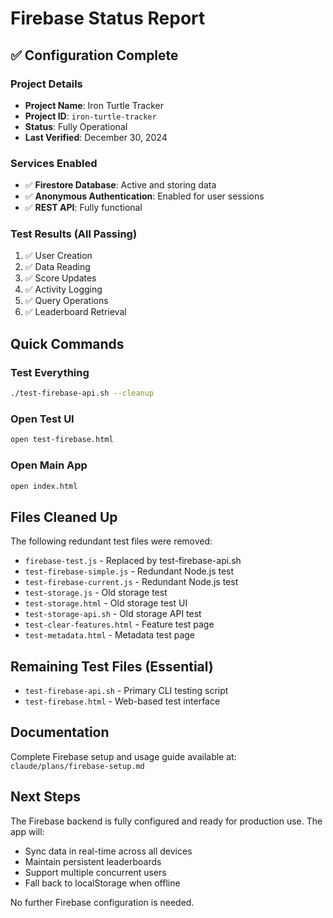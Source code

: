 # Firebase Status Report

## ✅ Configuration Complete

### Project Details
- **Project Name**: Iron Turtle Tracker
- **Project ID**: `iron-turtle-tracker`
- **Status**: Fully Operational
- **Last Verified**: December 30, 2024

### Services Enabled
- ✅ **Firestore Database**: Active and storing data
- ✅ **Anonymous Authentication**: Enabled for user sessions
- ✅ **REST API**: Fully functional

### Test Results (All Passing)
1. ✅ User Creation
2. ✅ Data Reading
3. ✅ Score Updates
4. ✅ Activity Logging
5. ✅ Query Operations
6. ✅ Leaderboard Retrieval

## Quick Commands

### Test Everything
```bash
./test-firebase-api.sh --cleanup
```

### Open Test UI
```bash
open test-firebase.html
```

### Open Main App
```bash
open index.html
```

## Files Cleaned Up
The following redundant test files were removed:
- `firebase-test.js` - Replaced by test-firebase-api.sh
- `test-firebase-simple.js` - Redundant Node.js test
- `test-firebase-current.js` - Redundant Node.js test
- `test-storage.js` - Old storage test
- `test-storage.html` - Old storage test UI
- `test-storage-api.sh` - Old storage API test
- `test-clear-features.html` - Feature test page
- `test-metadata.html` - Metadata test page

## Remaining Test Files (Essential)
- `test-firebase-api.sh` - Primary CLI testing script
- `test-firebase.html` - Web-based test interface

## Documentation
Complete Firebase setup and usage guide available at:
`claude/plans/firebase-setup.md`

## Next Steps
The Firebase backend is fully configured and ready for production use. The app will:
- Sync data in real-time across all devices
- Maintain persistent leaderboards
- Support multiple concurrent users
- Fall back to localStorage when offline

No further Firebase configuration is needed.